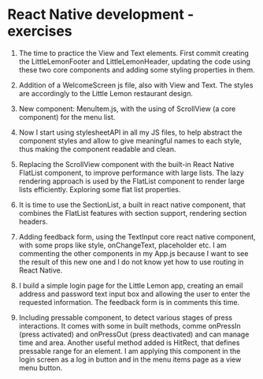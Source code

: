 # React Native development - exercises

1. The time to practice the View and Text elements. First commit creating the LittleLemonFooter and LittleLemonHeader, updating the code using these two core components and adding some styling properties in them.

2. Addition of a WelcomeScreen js file, also with View and Text. The styles are accordingly to the Little Lemon restaurant design.

3. New component: MenuItem.js, with the using of ScrollView (a core component) for the menu list.

4. Now I start using stylesheetAPI in all my JS files, to help abstract the component styles and allow to give meaningful names to each style, thus making the component readable and clean.

5. Replacing the ScrollView component with the built-in React Native FlatList component, to improve performance with large lists. The lazy rendering approach is used by the FlatList component to render large lists efficiently. Exploring some flat list properties.

6. It is time to use the SectionList, a built in react native component, that combines the FlatList features with section support, rendering section headers.

7. Adding feedback form, using the TextInput core react native component, with some props like style, onChangeText, placeholder etc. I am commenting the other components in my App.js because I want to see the result of this new one and I do not know yet how to use routing in React Native.

8. I build a simple login page for the Little Lemon app, creating an email address and password text input box and allowing the user to enter the requested information. The feedback form is in comments this time.

9. Including pressable component, to detect various stages of press interactions. It comes with some in built methods, comme onPressIn (press activated) and onPressOut (press deactivated) and can manage time and area. Another useful method added is HitRect, that defines pressable range for an element. I am applying this component in the login screen as a log in button and in the menu items page as a view menu button.
